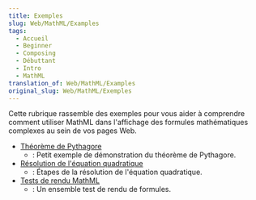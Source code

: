 ```yaml
---
title: Exemples
slug: Web/MathML/Examples
tags:
  - Accueil
  - Beginner
  - Composing
  - Débuttant
  - Intro
  - MathML
translation_of: Web/MathML/Examples
original_slug: Web/MathML/Exemples
---
```

Cette rubrique rassemble des exemples pour vous aider à comprendre comment utiliser MathML dans l'affichage des formules mathématiques complexes au sein de vos pages Web.

- [Théorème de Pythagore](/fr/docs/Web/MathML/Examples/MathML_Pythagorean_Theorem)
  - : Petit exemple de démonstration du théorème de Pythagore.
- [Résolution de l'équation quadratique](/fr/docs/Web/MathML/Examples/Deriving_the_Quadratic_Formula)
  - : Étapes de la résolution de l'équation quadratique.
- [Tests de rendu MathML](/fr/docs/Mozilla/MathML_Project/MathML_Torture_Test)
  - : Un ensemble test de rendu de formules.

